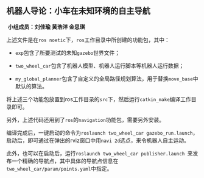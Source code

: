 ## 机器人导论：小车在未知环境的自主导航

​		**小组成员：刘佳瑜  黄浩洋   金思琪**

上述文件是在`ros noetic`下，`ros`工作目录中所创建的功能包，其中：

-  `exp`包含了所要测试的未知`gazebo`世界文件；

- `two_wheel_car`包含了机器人模型、机器人运行脚本等机器人运行数据；
- `my_global_planner`包含了自定义的全局路径规划算法，用于替换`move_base`中默认的算法。

将上述三个功能包放置到ros工作目录的`src`下，然后运行`catkin_make`编译工作目录即可。

另外，上述代码还用到了`ros`的`navigation`功能包，需要另外安装。

编译完成后，一键启动的命令为`roslaunch two_wheel_car gazebo_run.launch`，启动后，即可通过在弹出的rviz窗口中用`navi 2d`选点，来令机器人自主运动。

此外，也可以在启动后，运行`roslaunch two_wheel_car publisher.launch `来发布一个精确的导航点，其中具体的导航点信息在`two_wheel_car/param/points.yaml`中指定。